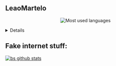 ## LeaoMartelo

<div align="center">

![Most used languages](https://github-readme-stats.vercel.app/api/top-langs/?username=leaomartelo2&layout=compact&theme=github_dark&hide=zig)

</div>

<details>
    <sumary><strong>My favorite projects</strong></sumary>
    <br>
    <div align="center">

[![Wireframe](https://github-readme-stats.vercel.app/api/pin/?username=LeaoMartelo2&repo=wireframe_game&theme=github_dark&show_owner=true)](https://github.com/leaomartelo2/wireframe_game)
<br>
<img src="images/wireframe_menu.png" width=500/>

[![Wireframe Editor](https://github-readme-stats.vercel.app/api/pin/?username=LeaoMartelo2&repo=wireframe_editor&theme=github_dark&show_owner=true)](https://github.com/leaomartelo2/wireframe_editor)


[![LogNest](https://github-readme-stats.vercel.app/api/pin/?username=LeaoMartelo2&repo=lognest&theme=github_dark&show_owner=true)](https://github.com/leaomartelo2/lognest)
<br>
<img src="images/lognest_bigger.png" width=500/>

[![NestReader](https://github-readme-stats.vercel.app/api/pin/?username=LeaoMartelo2&repo=nestreader&theme=github_dark&show_owner=true)](https://github.com/leaomartelo2/nestreader)

</div>
</details>

## Fake internet stuff:

[![bs github stats](https://github-readme-stats.vercel.app/api?username=leaomartelo2&theme=github_dark&show_icons=true&layout=com)](https://github.com/LeaoMartelo)

